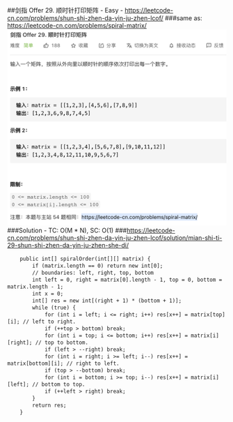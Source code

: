 ##剑指 Offer 29. 顺时针打印矩阵 - Easy - https://leetcode-cn.com/problems/shun-shi-zhen-da-yin-ju-zhen-lcof/
###same as: https://leetcode-cn.com/problems/spiral-matrix/
![offer 29](../09.%20Tree/imgs/offer%2029.png)
###Solution - TC: O(M * N), SC: O(1)
###https://leetcode-cn.com/problems/shun-shi-zhen-da-yin-ju-zhen-lcof/solution/mian-shi-ti-29-shun-shi-zhen-da-yin-ju-zhen-she-di/
```
    public int[] spiralOrder(int[][] matrix) {
        if (matrix.length == 0) return new int[0];
        // boundaries: left, right, top, bottom
        int left = 0, right = matrix[0].length - 1, top = 0, bottom = matrix.length - 1;
        int x = 0;
        int[] res = new int[(right + 1) * (bottom + 1)];
        while (true) {
            for (int i = left; i <= right; i++) res[x++] = matrix[top][i]; // left to right.
            if (++top > bottom) break;
            for (int i = top; i <= bottom; i++) res[x++] = matrix[i][right]; // top to bottom.
            if (left > --right) break;
            for (int i = right; i >= left; i--) res[x++] = matrix[bottom][i]; // right to left.
            if (top > --bottom) break;
            for (int i = bottom; i >= top; i--) res[x++] = matrix[i][left]; // bottom to top.
            if (++left > right) break;
        }
        return res;
    }
```